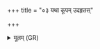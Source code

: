+++
title = "०३ यथा कूपम् उदहृतस्"

+++
<details><summary>मूलम् (GR)</summary>

यथा कूपम् उदहृतस्  
तृष्यन्तो यन्ति कामिनः ।  
एवा त्वा सर्वे देवरः  
पतयो यन्तु कामिनः ॥
</details>